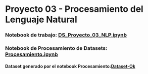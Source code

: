 
# Proyecto 03 - Procesamiento del Lenguaje Natural

### Notebook de trabajo: [DS_Proyecto_03_NLP.ipynb](https://github.com/)

### Notebook de Procesamiento de Datasets: [Procesamiento.ipynb](https://github.com/outaCtrl/DataScience/blob/main/Procesamiento.ipynb)

#### Dataset generado por el notebook Procesamiento:[Dataset-Ok](https://bit.ly/3y6sAEP) 

